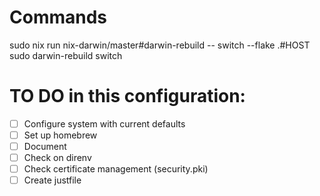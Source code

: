 # Commands

sudo nix run nix-darwin/master#darwin-rebuild -- switch --flake .#HOST
sudo darwin-rebuild switch

# TO DO in this configuration:

- [ ] Configure system with current defaults
- [ ] Set up homebrew
- [ ] Document
- [ ] Check on direnv
- [ ] Check certificate management (security.pki)
- [ ] Create justfile
